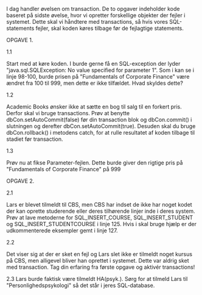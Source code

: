 I dag handler øvelsen om transaction. De to opgaver indeholder kode baseret på sidste øvelse, hvor vi opretter forskellige objekter der fejler i systemet. Dette skal vi håndtere med transactions, så hvis vores SQL-statements fejler, skal koden køres tilbage før de fejlagtige statements.

OPGAVE 1. 

1.1

Start med at køre koden. I burde gerne få en SQL-exception der lyder "java.sql.SQLException: No value specified for parameter 1".
Som i kan se i linje 98-100, burde prisen på "Fundamentals of Corporate Finance" være ændret fra 100 til 999, men dette er ikke tilfældet. Hvad skyldes dette?

1.2

Academic Books ønsker ikke at sætte en bog til salg til en forkert pris. Derfor skal vi bruge transactions. Prøv at benytte dbCon.setAutoCommit(false) før din transaction blok og dbCon.commit() i slutningen og derefter dbCon.setAutoCommit(true). Desuden skal du bruge dbCon.rollback() i metodens catch, for at rulle resultatet af koden tilbage til stadiet før transaction.

1.3

Prøv nu at fikse Parameter-fejlen. Dette burde giver den rigtige pris på "Fundamentals of Corporate Finance" på 999

OPGAVE 2.

2.1

Lars er blevet tilmeldt til CBS, men CBS har indset de ikke har noget kodet der kan oprette studerende eller deres tilhørende linjer inde i deres system. Prøv at lave metoderne for SQL_INSERT_COURSE, SQL_INSERT_STUDENT og SQL_INSERT_STUDENTCOURSE i linje 125. Hvis i skal bruge hjælp er der udkommenterede eksempler gemt i linje 127. 

2.2

Det viser sig at der er sket en fejl og Lars slet ikke er tilmeldt noget kursus på CBS, men alligevel bliver han oprettet i systemet. Dette var aldrig sket med transaction. Tag din erfaring fra første opgave og aktivér transactions!

2.3
Lars burde faktisk være tilmeldt HA(psyk.). Sørg for at tilmeld Lars til "Personlighedspsykologi" så det står i jeres SQL-database. 
